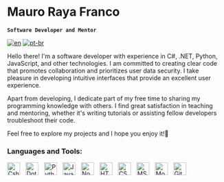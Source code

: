 # Mauro Raya Franco

**`Software Developer and Mentor`**

[![en](https://img.shields.io/badge/lang-en-red.svg)](https://github.com/MauroRaya/MauroRaya/blob/main/README.md)
[![pt-br](https://img.shields.io/badge/lang-pt--br-green.svg)](https://github.com/MauroRaya/MauroRaya/blob/main/README.pt-br.md)

Hello there! I'm a software developer with experience in C#, .NET, Python, JavaScript, and other technologies. I am committed to creating clear code that promotes collaboration and prioritizes user data security. I take pleasure in developing intuitive interfaces that provide an excellent user experience.

Apart from developing, I dedicate part of my free time to sharing my programming knowledge with others. I find great satisfaction in teaching and mentoring, whether it's writing tutorials or assisting fellow developers troubleshoot their code.

Feel free to explore my projects and I hope you enjoy it!👋

<h3 align="left">Languages and Tools:</h3>
<p align="left">
<img align="left" alt="Csharp" width="30px" style="padding-right:10px;" src="https://cdn.jsdelivr.net/gh/devicons/devicon@latest/icons/csharp/csharp-original.svg" />
<img align="left" alt="Dotnet" width="30px" style="padding-right:10px;" src="https://cdn.jsdelivr.net/gh/devicons/devicon@latest/icons/dotnetcore/dotnetcore-original.svg" />
<img align="left" alt="Python" width="30px" style="padding-right:10px;" src="https://cdn.jsdelivr.net/gh/devicons/devicon@latest/icons/python/python-original.svg" />
<img align="left" alt="JavaScript" width="30px" style="padding-right:10px;" src="https://cdn.jsdelivr.net/gh/devicons/devicon@latest/icons/javascript/javascript-original.svg" />
<img align="left" alt="Node" width="30px" style="padding-right:10px;" src="https://cdn.jsdelivr.net/gh/devicons/devicon@latest/icons/nodejs/nodejs-original.svg" />        
<img align="left" alt="HTML" width="30px" style="padding-right:10px;" src="https://cdn.jsdelivr.net/gh/devicons/devicon@latest/icons/html5/html5-original.svg" />
<img align="left" alt="CSS" width="30px" style="padding-right:10px;" src="https://cdn.jsdelivr.net/gh/devicons/devicon@latest/icons/css3/css3-original.svg" />
<img align="left" alt="MS SQL Server" width="30px" style="padding-right:10px;" src="https://cdn.jsdelivr.net/gh/devicons/devicon@latest/icons/microsoftsqlserver/microsoftsqlserver-original.svg" />
<img align="left" alt="MongoDB" width="30px" style="padding-right:10px;" src="https://cdn.jsdelivr.net/gh/devicons/devicon@latest/icons/mongodb/mongodb-original.svg" />
<img align="left" alt="Git" width="30px" style="padding-right:10px;" src="https://cdn.jsdelivr.net/gh/devicons/devicon@latest/icons/git/git-original.svg" />
</p>
